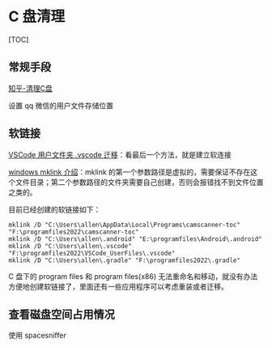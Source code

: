 # C 盘清理

[TOC]

## 常规手段

[知乎-清理C盘](https://zhuanlan.zhihu.com/p/427183314)

设置 qq 微信的用户文件存储位置

## 软链接

[VSCode 用户文件夹 .vscode 迁移](https://blog.csdn.net/weixin_53510183/article/details/126906182#:~:text=%E5%BD%93%E6%88%91%E4%BB%AC%E8%A7%A3%E5%8E%8B%E5%AE%8C%E6%AF%95%E5%90%8E%3A%201%20%E5%9C%A8%E5%BD%93%E5%89%8D%20VSCode%20%E7%9B%AE%E5%BD%95%E4%B8%8B%E6%96%B0%E5%BB%BA%E4%B8%80%E4%B8%AA%20data%20%E6%96%87%E4%BB%B6%E5%A4%B9%202,C%3A%5CUsers%5CAppData%5CRoaming%5CCode%20%E6%96%87%E4%BB%B6%E5%A4%B9%E5%86%85%E7%9A%84%E6%89%80%E6%9C%89%E6%96%87%E4%BB%B6%E5%85%A8%E9%80%89%E5%A4%8D%E5%88%B6%E5%88%B0%20user-data%20%E7%9B%AE%E5%BD%95%E5%86%85%EF%BC%8C%E5%86%8D%E6%AC%A1%E6%89%93%E5%BC%80%20Code.exe%20%E7%A8%8B%E5%BA%8F%EF%BC%8C%E5%B0%B1%E5%8F%AF%E4%BB%A5%E5%8F%91%E7%8E%B0%E6%A0%B9%E4%BB%A5%E5%89%8D%E7%9A%84%20VSCode%20%E4%B8%80%E6%A8%A1%E4%B8%80%E6%A0%B7%E7%9A%84%E9%85%8D%E7%BD%AE%E4%BB%A5%E5%8F%8A%E6%89%A9%E5%B1%95)：看最后一个方法，就是建立软连接

[windows mklink 介绍](https://blog.csdn.net/carpediem_sisy/article/details/122928011)：mklink 的第一个参数路径是虚拟的，需要保证不存在这个文件目录；第二个参数路径的文件夹需要自己创建，否则会报错找不到文件位置之类的。

目前已经创建的软链接如下：

```shell
mklink /D "C:\Users\allen\AppData\Local\Programs\camscanner-toc" "F:\programfiles2022\camscanner-toc"
mklink /D "C:\Users\allen\.android" "E:\programfiles\Android\.android"
mklink /D "C:\Users\allen\.vscode" "F:\programfiles2022\VSCode_UserFiles\.vscode"
mklink /D "C:\Users\allen\.gradle" "F:\programfiles2022\.gradle"
```

C 盘下的 program files 和 program files(x86) 无法重命名和移动，就没有办法方便地创建软链接了，里面还有一些应用程序可以考虑重装或者迁移。

## 查看磁盘空间占用情况

使用 spacesniffer